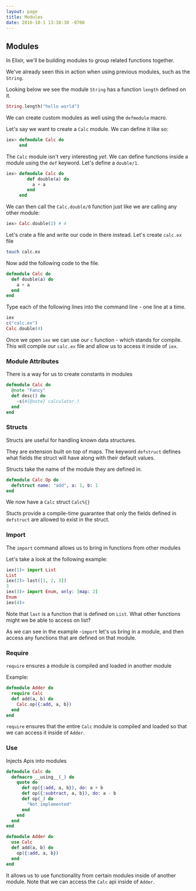 ```yaml
---
layout: page
title: Modules
date: 2016-10-1 13:38:30 -0700
---
```


## Modules

In Elixir, we'll be building modules to group related functions together.

We've already seen this in action when using previous modules, such as the `String`.

Looking below we see the module `String` has a function `length` defined on it.

```elixir
String.length("hello world")
```

We can create custom modules as well using the `defmodule` macro.

Let's say we want to create a `Calc` module. We can define it like so:

```elixir
iex> defmodule Calc do
     end
```

The `Calc` module isn't very interesting _yet_. We can define functions inside a module using the `def` keyword. Let's define a `double/1`.

```elixir
iex> defmodule Calc do
        def double(a) do
          a + a
        end
     end
```

We can then call the `Calc.double/0` function just like we are calling any other module:

```elixir
iex> Calc.double(2) # 4
```
Let's crate a file and write our code in there instead. Let's create `calc.ex` file

```bash
touch calc.ex
```

Now add the following code to the file.

```elixir
defmodule Calc do
  def double(a) do
    a + a
  end
end
```
Type each of the following lines into the command line - one line at a time.

```elixir
iex
c("calc.ex")
Calc.double(4)
```

Once we open `iex` we can use our `c` function - which stands for compile. This will compile our `calc.ex` file and allow us to access it inside of `iex`.

### Module Attributes

There is a way for us to create constants in modules

```elixir
defmodule Calc do
  @note "Fancy"
  def desc() do
    ~s(#{@note} calculator.)
  end
end
```

### Structs

Structs are useful for handling known data structures.

They are extension built on top of maps. The keyword `defstruct` defines what fields the struct will have along with their default values.

Structs take the name of the module they are defined in.

```elixir
defmodule Calc.Op do
  defstruct name: "add", a: 1, b: 1
end
```

We now have a `Calc` struct `Calc%{}`

Stucts provide a compile-time guarantee that only the fields defined in `defstruct` are allowed to exist in the struct.

### Import

The `import` command allows us to bring in functions from other modules

Let's take a look at the following example:

```elixir
iex(1)> import List
List
iex(2)> last([1, 2, 3])
3
iex(3)> import Enum, only: [map: 2]
Enum
iex(4)>
```

Note that `last` is a function that is defined on `List`. What other functions might we be able to access on list?

As we can see in the example -`import` let's us bring in a module, and then access any functions that are defined on that module.


### Require

`require` ensures a module is compiled and loaded in another module

Example:

```elixir
defmodule Adder do
  require Calc
  def add(a, b) do
    Calc.op({:add, a, b})
  end
end
```

`require` ensures that the entire `Calc` module is compiled and loaded so that we can access it inside of `Adder`.

### Use

Injects Apis into modules

```elixir
defmodule Calc do
  defmacro __using__(_) do
    quote do
      def op({:add, a, b}), do: a + b
      def op({:subtract, a, b}), do: a - b
      def op(_) do
        "Not implemented"
      end
    end
  end
end
```

```elixir
defmodule Adder do
  use Calc
  def add(a, b) do
    op({:add, a, b})
  end
end
```

It allows us to use functionality from certain modules inside of another module. Note that we can access the `Calc` api inside of `Adder`.
